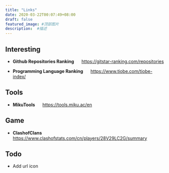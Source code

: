 ```yaml
---
title: "Links"
date: 2020-03-22T00:07:49+08:00
draft: false
featured_image: #顶部图片
description:  #描述
---
```


## Interesting

- **Github Repositories Ranking** &nbsp;&nbsp;&nbsp;&nbsp; https://gitstar-ranking.com/repositories

- **Programming Language Ranking** &nbsp;&nbsp;&nbsp;&nbsp; https://www.tiobe.com/tiobe-index/

## Tools

- **MikuTools** &nbsp;&nbsp;&nbsp;&nbsp; https://tools.miku.ac/en

## Game

- **ClashofClans** &nbsp;&nbsp;&nbsp;&nbsp; https://www.clashofstats.com/cn/players/28V29LC2G/summary

## Todo

- Add url icon 
